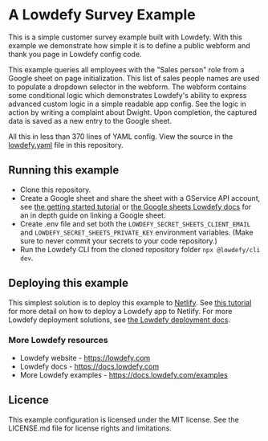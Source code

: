 # A Lowdefy Survey Example

This is a simple customer survey example built with Lowdefy. With this example we demonstrate how simple it is to define a public webform and thank you page in Lowdefy config code.

This example queries all employees with the "Sales person" role from a Google sheet on page initialization. This list of sales people names are used to populate a dropdown selector in the webform. The webform contains some conditional logic which demonstrates Lowdefy's ability to express advanced custom logic in a simple readable app config. See the logic in action by writing a complaint about Dwight. Upon completion, the captured data is saved as a new entry to the Google sheet.

All this in less than 370 lines of YAML config. View the source in the [lowdefy.yaml](https://github.com/lowdefy/lowdefy-example-survey/blob/main/lowdefy.yaml) file in this repository.

## Running this example

- Clone this repository.
- Create a Google sheet and share the sheet with a GService API account, see [the getting started tutorial](https://docs.lowdefy.com/getting-started) or [the Google sheets Lowdefy docs](https://docs.lowdefy.com/google-sheets) for an in depth guide on linking a Google sheet.
- Create .env file and set both the `LOWDEFY_SECRET_SHEETS_CLIENT_EMAIL` and `LOWDEFY_SECRET_SHEETS_PRIVATE_KEY` environment variables. (Make sure to never commit your secrets to your code repository.)
- Run the Lowdefy CLI from the cloned repository folder `npx @lowdefy/cli dev`.

## Deploying this example

This simplest solution is to deploy this example to [Netlify](https://netlify.com). See [this tutorial](https://docs.lowdefy.com) for more detail on how to deploy a Lowdefy app to Netlify.
For more Lowdefy deployment solutions, see [the Lowdefy deployment docs](https://docs.lowdefy.com/deployments).

### More Lowdefy resources

- Lowdefy website - https://lowdefy.com
- Lowdefy docs - https://docs.lowdefy.com
- More Lowdefy examples - https://docs.lowdefy.com/examples

## Licence

This example configuration is licensed under the MIT license. See the LICENSE.md file for license rights and limitations.
